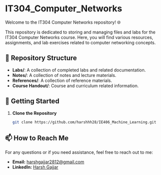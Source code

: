 # IT304_Computer_Networks

Welcome to the IT304 Computer Networks repository! 🌐

This repository is dedicated to storing and managing files and labs for the IT304 Computer Networks course. Here, you will find various resources, assignments, and lab exercises related to computer networking concepts.

## 📁 Repository Structure

- **Labs/**: A collection of completed labs and related documentation.
- **Notes/**: A collection of notes and lecture materials.
- **References/**: A collection of reference materials.
- **Course Handout/**: Course and curriculum related information.

## 🚀 Getting Started

1. **Clone the Repository**
   ```bash
   git clone https://github.com/harshhh28/IE406_Machine_Learning.git
   ```

## 📫 How to Reach Me

For any questions or if you need assistance, feel free to reach out to me:

- **Email:** [harshgajjar2812@gmail.com](mailto:harshgajjar2812@gmail.com)
- **LinkedIn:** [Harsh Gajjar](https://www.linkedin.com/in/harsh-gajjar-936536209)
